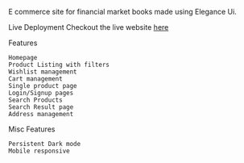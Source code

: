 E commerce site for financial market books made using Elegance Ui.

Live Deployment
Checkout the live website [here](https://book-stop.vercel.app/)

Features

    Homepage
    Product Listing with filters
    Wishlist management
    Cart management
    Single product page
    Login/Signup pages
    Search Products
    Search Result page
    Address management

Misc Features

    Persistent Dark mode
    Mobile responsive

